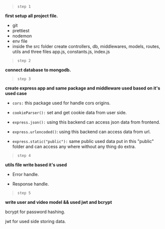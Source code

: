 > `step 1`

**first setup all project file.**

- git
- prettiest
- nodemon
- env file
- inside the src folder create controllers, db, middlewares, models, routes, utils and three files app.js, constants.js, index.js

> `step 2`

**connect database to mongodb.**

> `step 3`

**create express app and same package and middleware used based on it's used case**

- `cors:` this package used for handle cors origins.

- `cookieParser():` set and get cookie data from user side.

- `express.json():` using this backend can access json data from frontend.

- `express.urlencoded()`: using this backend can access data from url.

- `express.static("public"):` same public used data put in this "public" folder and can access any where without any thing do extra.

> `step 4`

**utils file write based it's used**

- Error handle.

- Response handle.

> `step 5`

**write user and video model && used jwt and bcrypt**

bcrypt for password hashing.

jwt for used side storing data.
